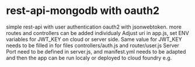 rest-api-mongodb with oauth2
==============

simple rest-api with user authentication oauth2 with jsonwebtoken. more routes and controllers can be added individualy
Adjust uri in app.js, set ENV variables for JWT_KEY on cloud or server side.
Same value for JWT_KEY needs to be filled in for files controllers/auth.js and router/user.js
Server Port need to be defined in server.js, and manifest.yml needs to be adapted and then the app can be run localy or deployed to cloud foundry e.g.





